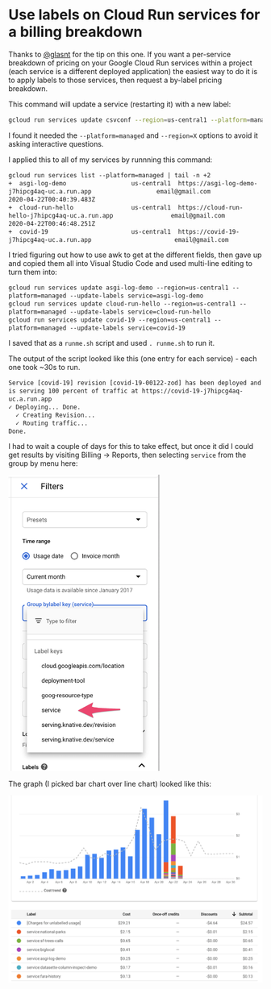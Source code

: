 # Use labels on Cloud Run services for a billing breakdown

Thanks to [@glasnt](https://github.com/glasnt) for the tip on this one. If you want a per-service breakdown of pricing on your Google Cloud Run services within a project (each service is a different deployed application) the easiest way to do it is to apply labels to those services, then request a by-label pricing breakdown.

This command will update a service (restarting it) with a new label:

```bash
gcloud run services update csvconf --region=us-central1 --platform=managed --update-labels service=csvconf
```

I found it needed the `--platform=managed` and `--region=X` options to avoid it asking interactive questions.

I applied this to all of my services by runnning this command:

```
gcloud run services list --platform=managed | tail -n +2
+  asgi-log-demo                  us-central1  https://asgi-log-demo-j7hipcg4aq-uc.a.run.app                  email@gmail.com                                           2020-04-22T00:40:39.483Z
+  cloud-run-hello                us-central1  https://cloud-run-hello-j7hipcg4aq-uc.a.run.app                email@gmail.com                                           2020-04-22T00:46:48.251Z
+  covid-19                       us-central1  https://covid-19-j7hipcg4aq-uc.a.run.app                       email@gmail.com                                           
```

I tried figuring out how to use awk to get at the different fields, then gave up and copied them all into Visual Studio Code and used multi-line editing to turn them into:

```
gcloud run services update asgi-log-demo --region=us-central1 --platform=managed --update-labels service=asgi-log-demo
gcloud run services update cloud-run-hello --region=us-central1 --platform=managed --update-labels service=cloud-run-hello
gcloud run services update covid-19 --region=us-central1 --platform=managed --update-labels service=covid-19
```

I saved that as a `runme.sh` script and used `. runme.sh` to run it.

The output of the script looked like this (one entry for each service) - each one took ~30s to run.
```
Service [covid-19] revision [covid-19-00122-zod] has been deployed and is serving 100 percent of traffic at https://covid-19-j7hipcg4aq-uc.a.run.app
✓ Deploying... Done.                                                                                                                                                                                                 
  ✓ Creating Revision...                                                                                                                                                                                             
  ✓ Routing traffic...                                                                                                                                                                                               
Done.                                                                                                                                                                                                                
```
I had to wait a couple of days for this to take effect, but once it did I could get results by visiting Billing -> Reports, then selecting `service` from the group by menu here:

<img src="use-labels-for-billing-breakdown-1.png" width="300">

The graph (I picked bar chart over line chart) looked like this:

![Graph](use-labels-for-billing-breakdown-2.png)
